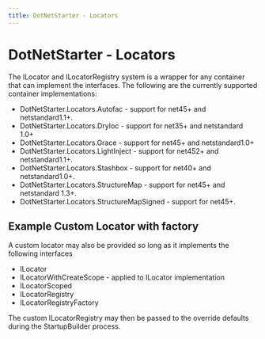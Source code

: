 ```yaml
---
title: DotNetStarter - Locators
---
```

# DotNetStarter - Locators

The ILocator and ILocatorRegistry system is a wrapper for any container that can implement the interfaces.
The following are the currently supported container implementations:

* DotNetStarter.Locators.Autofac - support for net45+ and netstandard1.1+.
* DotNetStarter.Locators.DryIoc - support for net35+ and netstandard 1.0+
* DotNetStarter.Locators.Grace - support for net45+ and netstandard1.0+
* DotNetStarter.Locators.LightInject - support for net452+ and netstandard1.1+.
* DotNetStarter.Locators.Stashbox - support for net40+ and netstandard1.0+.
* DotNetStarter.Locators.StructureMap - support for net45+ and netstandard 1.3+.
* DotNetStarter.Locators.StructureMapSigned - support for net45+.

## Example Custom Locator with factory
A custom locator may also be provided so long as it implements the following interfaces
* ILocator
* ILocatorWithCreateScope - applied to ILocator implementation
* ILocatorScoped
* ILocatorRegistry
* ILocatorRegistryFactory

The custom ILocatorRegistry may then be passed to the override defaults during the StartupBuilder process.
